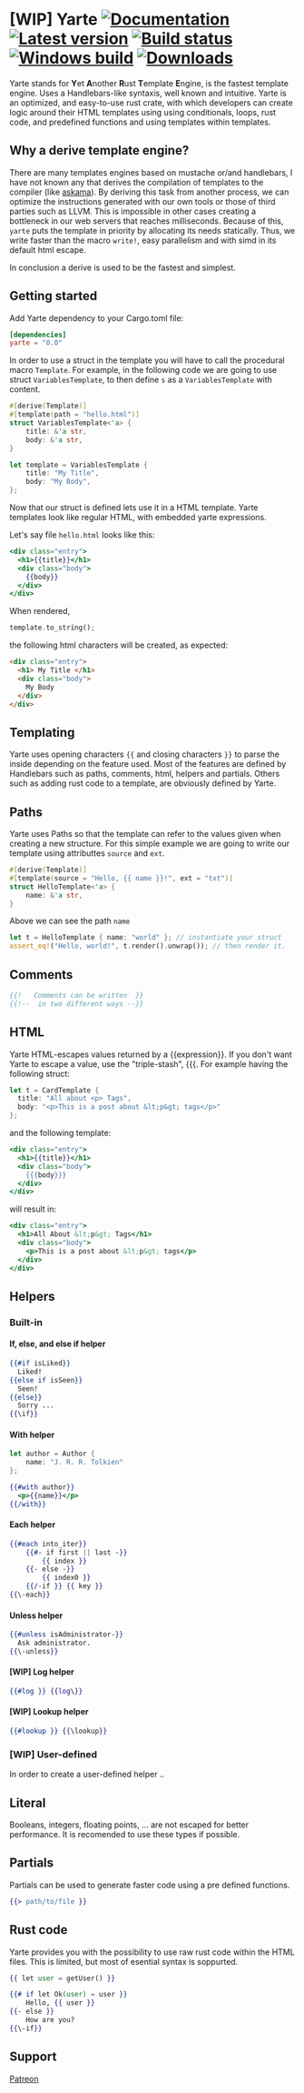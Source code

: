 # \[WIP] Yarte [![Documentation](https://docs.rs/yarte/badge.svg)](https://docs.rs/yarte/) [![Latest version](https://img.shields.io/crates/v/yarte.svg)](https://crates.io/crates/yarte) [![Build status](https://api.travis-ci.org/rust-iendo/yarte.svg?branch=master)](https://travis-ci.org/rust-iendo/yarte) [![Windows build](https://ci.appveyor.com/api/projects/status/github/rust-iendo/yarte?svg=true)](https://ci.appveyor.com/project/botika/v-htmlescape) [![Downloads](https://img.shields.io/crates/d/yarte.svg)](https://crates.io/crates/yarte)
Yarte stands for **Y**et **A**nother **R**ust **T**emplate **E**ngine, is the fastest template engine. Uses a Handlebars-like syntaxis, well known and intuitive. Yarte is an optimized, and easy-to-use rust crate, with which developers can create logic around their HTML templates using using conditionals, loops, rust code, and predefined functions and using templates within templates.

## Why a derive template engine?
There are many templates engines based on mustache or/and handlebars,
I have not known any that derives the compilation of templates to the compiler (like [askama](https://github.com/djc/askama)).
By deriving this task from another process, we can optimize the instructions 
generated with our own tools or those of third parties such as LLVM. 
This is impossible in other cases creating a bottleneck in our web servers 
that reaches milliseconds. Because of this, `yarte` puts the template in priority 
by allocating its needs statically. Thus, we write faster than the macro `write!`, 
easy parallelism and with simd in its default html escape. 

In conclusion a derive is used to be the fastest and simplest.

## Getting started
Add Yarte dependency to your Cargo.toml file:

```toml
[dependencies]
yarte = "0.0"
```

In order to use a struct in the template  you will have to call the procedural macro `Template`. For example, in the following code we are going to use struct `VariablesTemplate`, to then define `s` as a `VariablesTemplate` with content.

```rust
#[derive(Template)]
#[template(path = "hello.html")]
struct VariablesTemplate<'a> {
    title: &'a str,
    body: &'a str,
}

let template = VariablesTemplate {
    title: "My Title",
    body: "My Body",
};
```
    
Now that our struct is defined lets use it in a HTML template. Yarte templates look like regular HTML, with embedded yarte expressions.

Let's say file `hello.html` looks like this:

```handlebars
<div class="entry">
  <h1>{{title}}</h1>
  <div class="body">
    {{body}}
  </div>
</div>
```

When rendered, 
```rust
template.to_string();
```

the following html characters will be created, as expected:

```html
<div class="entry">
  <h1> My Title </h1>
  <div class="body">
    My Body
  </div>
</div>
```

## Templating
Yarte uses opening characters `{{` and closing characters `}}` to parse the inside depending on the feature used. Most of the features are defined by Handlebars such as paths, comments, html, helpers and partials. Others such as adding rust code to a template, are obviously defined by Yarte.    

## Paths
Yarte uses Paths so that the template can refer to the values given when creating a new structure. For this simple example we are going to write our template using attributtes `source` and `ext`.

```rust
#[derive(Template)]
#[template(source = "Hello, {{ name }}!", ext = "txt")]
struct HelloTemplate<'a> {
    name: &'a str,
}
```

Above we can see the path `name`

```rust
let t = HelloTemplate { name: "world" }; // instantiate your struct
assert_eq!("Hello, world!", t.render().unwrap()); // then render it.
```

## Comments

```handlebars
{{!   Comments can be written  }}
{{!--  in two different ways --}}
```

## HTML
Yarte HTML-escapes values returned by a {{expression}}. If you don't want Yarte to escape a value, use the "triple-stash", {{{. For example having the following struct:

```rust
let t = CardTemplate {
  title: "All about <p> Tags",
  body: "<p>This is a post about &lt;p&gt; tags</p>"
};
```
and the following template:

```handlebars
<div class="entry">
  <h1>{{title}}</h1>
  <div class="body">
    {{{body}}}
  </div>
</div>
```

will result in:
    
```handlebars
<div class="entry">
  <h1>All About &lt;p&gt; Tags</h1>
  <div class="body">
    <p>This is a post about &lt;p&gt; tags</p>
  </div>
</div>
```

## Helpers

### Built-in
#### If, else, and else if helper
```handlebars
{{#if isLiked}}
  Liked!
{{else if isSeen}}
  Seen!
{{else}}
  Sorry ...
{{\if}}
```
   
#### With helper
```rust
let author = Author {
    name: "J. R. R. Tolkien"
};
```

```handlebars
{{#with author}}
  <p>{{name}}</p>
{{/with}}
```

#### Each helper
```handlebars
{{#each into_iter}} 
    {{#- if first || last -}}
        {{ index }} 
    {{- else -}}
        {{ index0 }} 
    {{/-if }} {{ key }} 
{{\-each}}
```

#### Unless helper
```handlebars
{{#unless isAdministrator-}} 
  Ask administrator.
{{\-unless}}
```
    
#### \[WIP] Log helper
```handlebars
{{#log }} {{log\}}
```
    
#### \[WIP] Lookup helper
```handlebars
{{#lookup }} {{\lookup}}
```

### \[WIP] User-defined
In order to create a user-defined helper ..

## Literal
Booleans, integers, floating points, ... are not escaped for better performance. It is recomended to use these types if possible.

## Partials
Partials can be used to generate faster code using a pre defined functions.

```handlebars
{{> path/to/file }}
```
## Rust code
Yarte provides you with the possibility to use raw rust code within the HTML files. This is limited, but most of esential syntax is soppurted.
    
```handlebars
{{ let user = getUser() }}

{{# if let Ok(user) = user }}
    Hello, {{ user }}
{{- else }}
    How are you?
{{\-if}}
```


## Support

[Patreon](https://www.patreon.com/r_iendo)
